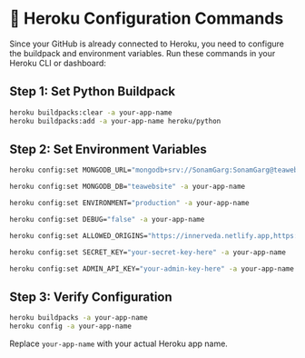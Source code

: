 # 🔧 Heroku Configuration Commands

Since your GitHub is already connected to Heroku, you need to configure the buildpack and environment variables. Run these commands in your Heroku CLI or dashboard:

## Step 1: Set Python Buildpack
```bash
heroku buildpacks:clear -a your-app-name
heroku buildpacks:add -a your-app-name heroku/python
```

## Step 2: Set Environment Variables
```bash
heroku config:set MONGODB_URL="mongodb+srv://SonamGarg:SonamGarg@teawebsite.ezdqheb.mongodb.net/?retryWrites=true&w=majority&appName=TeaWebsite" -a your-app-name

heroku config:set MONGODB_DB="teawebsite" -a your-app-name

heroku config:set ENVIRONMENT="production" -a your-app-name

heroku config:set DEBUG="false" -a your-app-name

heroku config:set ALLOWED_ORIGINS="https://innerveda.netlify.app,https://innerveda.in,https://www.innerveda.in" -a your-app-name

heroku config:set SECRET_KEY="your-secret-key-here" -a your-app-name

heroku config:set ADMIN_API_KEY="your-admin-key-here" -a your-app-name
```

## Step 3: Verify Configuration
```bash
heroku buildpacks -a your-app-name
heroku config -a your-app-name
```

Replace `your-app-name` with your actual Heroku app name.
